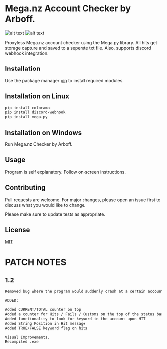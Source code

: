 # Mega.nz Account Checker by Arboff.
![alt text](https://i.imgur.com/hX1cORt.png)
![alt text](https://i.imgur.com/4jA4HH3.png)


Proxyless Mega.nz account checker using the Mega.py library. All hits get storage capture and saved to a seperate txt file. Also, supports discord webhook integration.

## Installation

Use the package manager [pip](https://pip.pypa.io/en/stable/) to install required modules.
## Installation on Linux
```bash
pip install colorama
pip install discord-webhook
pip install mega.py
```
## Installation on Windows
Run Mega.nz Checker by Arboff.

## Usage

Program is self explanatory. Follow on-screen instructions.

## Contributing

Pull requests are welcome. For major changes, please open an issue first
to discuss what you would like to change.

Please make sure to update tests as appropriate.

## License

[MIT](https://choosealicense.com/licenses/mit/)


# PATCH NOTES

## 1.2

```bash
Removed bug where the program would suddenly crash at a certain account. Issue was caused by not adding "UTF-8" coding when reading the files.

ADDED:

Added CURRENT/TOTAL counter on top
Added a counter for Hits / Fails / Customs on the top of the status bar.
Added functionality to look for keyword in the account upon HIT
Added String Position in Hit message
Added TRUE/FALSE keyword flag on hits

Visual Improvements.
Recompiled .exe
```
